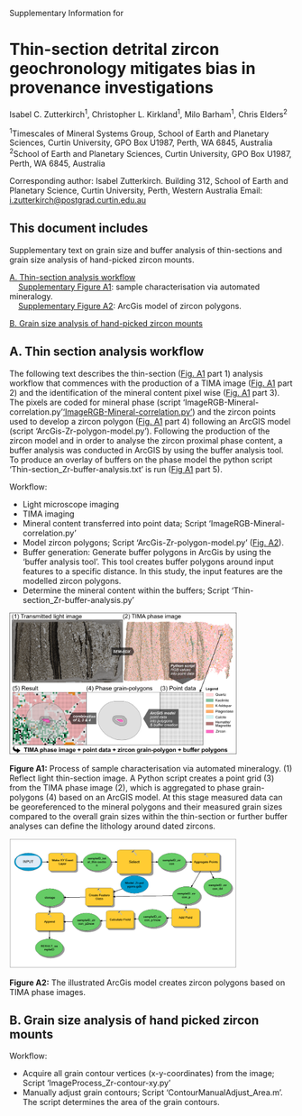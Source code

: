 Supplementary Information for
# Thin-section detrital zircon geochronology mitigates bias in provenance investigations
Isabel C. Zutterkirch<sup>1</sup>, Christopher L. Kirkland<sup>1</sup>, Milo Barham<sup>1</sup>, Chris Elders<sup>2</sup>

<sup>1</sup>Timescales of Mineral Systems Group, School of Earth and Planetary Sciences, Curtin University, GPO Box U1987, Perth, WA 6845, Australia\
<sup>2</sup>School of Earth and Planetary Sciences, Curtin University, GPO Box U1987, Perth, WA 6845, Australia

Corresponding author: Isabel Zutterkirch. Building 312, School of Earth and Planetary Science, Curtin University, Perth, Western Australia
Email: i.zutterkirch@postgrad.curtin.edu.au

## This document includes
Supplementary text on grain size and buffer analysis of thin-sections and grain size analysis of hand-picked zircon mounts.

 [A. Thin-section analysis workflow](#A)\
&nbsp;&nbsp;&nbsp;&nbsp;[Supplementary Figure A1](#FA1): sample characterisation via automated mineralogy.\
&nbsp;&nbsp;&nbsp;&nbsp;[Supplementary Figure A2](#FA2): ArcGis model of zircon polygons.

 [B.	Grain size analysis of hand-picked zircon mounts](#B)

<a name="A"></a>
## A. Thin section analysis workflow
The following text describes the thin-section ([Fig. A1](#FA1) part 1) analysis workflow that commences with the production of a TIMA image ([Fig. A1](#FA1) part 2) and the identification of the mineral content pixel wise ([Fig. A1](#FA1) part 3). The pixels are coded for mineral phase (script ‘ImageRGB-Mineral-correlation.py’[‘ImageRGB-Mineral-correlation.py’](ImageRGB-Mineral-correlation_Zr.py)) and the zircon points used to develop a zircon polygon ([Fig. A1](#FA1) part 4) following an ArcGIS model (script ‘ArcGis-Zr-polygon-model.py’). Following the production of the zircon model and in order to analyse the zircon proximal phase content, a buffer analysis was conducted in ArcGIS by using the buffer analysis tool. To produce an overlay of buffers on the phase model the python script ‘Thin-section_Zr-buffer-analysis.txt’ is run ([Fig A1](#FA1) part 5).

Workflow:
-	Light microscope imaging
-	TIMA imaging
-	Mineral content transferred into point data; Script ‘ImageRGB-Mineral-correlation.py’
-	Model zircon polygons; Script ‘ArcGis-Zr-polygon-model.py’ ([Fig. A2](#FA2)).
-	Buffer generation: Generate buffer polygons in ArcGis by using the ‘buffer analysis tool’. This tool creates buffer polygons around input features to a specific distance. In this study, the input features are the modelled zircon polygons.
-	Determine the mineral content within the buffers; Script ‘Thin-section_Zr-buffer-analysis.py’

<p align="left">
<img src="method.png" width="80%" height="80%">
</p>

<a name="FA1"></a>
**Figure A1:** Process of sample characterisation via automated mineralogy. (1) Reflect light thin-section image. A Python script creates a point grid (3) from the TIMA phase image (2), which is aggregated to phase grain-polygons (4) based on an ArcGIS model. At this stage measured data can be georeferenced to the mineral polygons and their measured grain sizes compared to the overall grain sizes within the thin-section or further buffer analyses can define the lithology around dated zircons.

<p align="left">
<img src="ArcGis_model.png" width="80%" height="80%">
</p>

<a name="FA2"></a>
**Figure A2:** The illustrated ArcGis model creates zircon polygons based on TIMA phase images.

<a name="B"></a>
## B.	Grain size analysis of hand picked zircon mounts

Workflow:
- Acquire all grain contour vertices (x-y-coordinates) from the image; Script ‘ImageProcess_Zr-contour-xy.py’
- Manually adjust grain contours; Script ‘ContourManualAdjust_Area.m’. The script determines the area of the grain contours.


